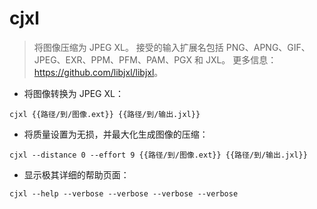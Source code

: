 # cjxl

> 将图像压缩为 JPEG XL。
> 接受的输入扩展名包括 PNG、APNG、GIF、JPEG、EXR、PPM、PFM、PAM、PGX 和 JXL。
> 更多信息：<https://github.com/libjxl/libjxl>。

- 将图像转换为 JPEG XL：

`cjxl {{路径/到/图像.ext}} {{路径/到/输出.jxl}}`

- 将质量设置为无损，并最大化生成图像的压缩：

`cjxl --distance 0 --effort 9 {{路径/到/图像.ext}} {{路径/到/输出.jxl}}`

- 显示极其详细的帮助页面：

`cjxl --help --verbose --verbose --verbose --verbose`
